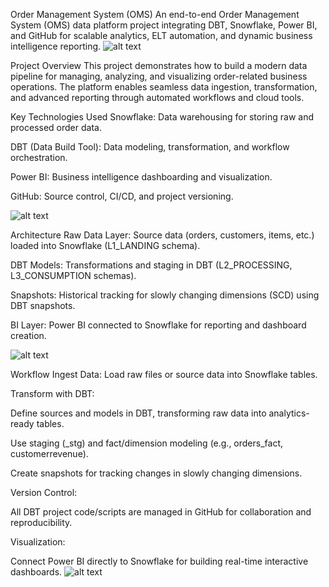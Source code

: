 Order Management System (OMS)
An end-to-end Order Management System (OMS) data platform project integrating DBT, Snowflake, Power BI, and GitHub for scalable analytics, ELT automation, and dynamic business intelligence reporting.
![alt text](<Power BI _ OMS_Dashboard.png>)

Project Overview
This project demonstrates how to build a modern data pipeline for managing, analyzing, and visualizing order-related business operations. The platform enables seamless data ingestion, transformation, and advanced reporting through automated workflows and cloud tools.

Key Technologies Used
Snowflake: Data warehousing for storing raw and processed order data.

DBT (Data Build Tool): Data modeling, transformation, and workflow orchestration.

Power BI: Business intelligence dashboarding and visualization.

GitHub: Source control, CI/CD, and project versioning.

![alt text](DBT.png)

Architecture
Raw Data Layer: Source data (orders, customers, items, etc.) loaded into Snowflake (L1_LANDING schema).

DBT Models: Transformations and staging in DBT (L2_PROCESSING, L3_CONSUMPTION schemas).

Snapshots: Historical tracking for slowly changing dimensions (SCD) using DBT snapshots.

BI Layer: Power BI connected to Snowflake for reporting and dashboard creation.

![alt text](Snowflake.png)

Workflow
Ingest Data: Load raw files or source data into Snowflake tables.

Transform with DBT:

Define sources and models in DBT, transforming raw data into analytics-ready tables.

Use staging (_stg) and fact/dimension modeling (e.g., orders_fact, customerrevenue).

Create snapshots for tracking changes in slowly changing dimensions.

Version Control:

All DBT project code/scripts are managed in GitHub for collaboration and reproducibility.

Visualization:

Connect Power BI directly to Snowflake for building real-time interactive dashboards.
![alt text](<Screenshot 2025-10-02 232905.png>)
